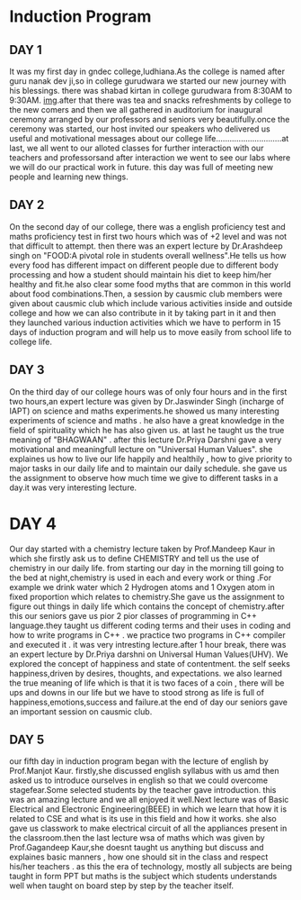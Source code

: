 # Induction Program
## DAY 1
It was my first day in gndec college,ludhiana.As the college is named after guru nanak dev ji,so in college gurudwara we started our new journey with his blessings. there was shabad kirtan in college gurudwara from 8:30AM to 9:30AM. [img](https://gndec.ac.in/gndec/2023/WhatsApp%20Image%202023-04-20%20at%2011.13.22%20PM%20(4).jpeg).after that there was tea and snacks refreshments by college to the new comers and then we all gathered in auditorium for inaugural ceremony arranged by our professors and seniors very beautifully.once the ceremony was started, our host invited our speakers who delivered us useful and motivational messages about our college life.............................at last, we all went to our alloted classes for further interaction with our teachers and professorsand after interaction we went to see our labs where we will do our practical work in future. this day was full of meeting new people and learning new things.
## DAY 2
On the second day of our college, there was a english proficiency test and maths proficiency test in first two hours which was of +2 level and was not that difficult to attempt. then there was an expert lecture by Dr.Arashdeep singh on "FOOD:A pivotal role in students overall wellness".He tells us how every food has different impact on different people due to different body processing and how a student should maintain his diet to keep him/her healthy and fit.he also clear some food myths that are common in this world about food combinations.Then, a session by causmic club members were given about causmic club which include various activities inside and outside college and how we can also contribute in it by taking part in it and then they launched various induction activities which we have to perform in 15 days of induction program and will help us to move easily from school life to college life.
## DAY 3
On the third day of our college hours was of only four hours and in the first two hours,an expert lecture was given by Dr.Jaswinder Singh (incharge of IAPT) on science and maths experiments.he showed us many interesting experiments of science and maths . he also have a great knowledge in the field of spirituality which he has also given us. at last he taught us the true meaning of "BHAGWAAN" . after this lecture Dr.Priya Darshni gave a very motivational and meaningfull lecture on "Universal Human Values". she explaines us how to live our life happily and healthily , how to give priority to major tasks in our daily life and to maintain our daily schedule. she gave us the assignment to observe how much time we give to different tasks in a day.it was very interesting lecture.
# DAY 4
Our day started with a chemistry lecture taken by Prof.Mandeep Kaur in which she firstly ask us to define CHEMISTRY and tell us the use of chemistry in our daily life. from starting our day in the morning till going to the bed at night,chemistry is used in each and every work or thing .For example we drink water which 2 Hydrogen atoms and 1 Oxygen atom in fixed proportion which relates to chemistry.She gave us the assignment to figure out things in daily life which contains the concept of chemistry.after this our seniors gave us pior 2 pior classes of programming in C++ language.they taught us different coding terms and their uses in coding and how to write programs in C++ . we practice two programs in C++ compiler and executed it . it was very intresting lecture.after 1 hour break, there was an expert lecture by Dr.Priya darshni on Universal Human Values(UHV). We explored the concept of happiness and state of contentment. the self seeks happiness,driven by desires, thoughts, and expectations. we also learned the true meaning of life which is that it is two faces of a coin , there 
will be ups and downs in our life but we have to stood strong as life is full of happiness,emotions,success and  failure.at the end of day our seniors gave an important session on causmic club.
## DAY 5
our fifth day in induction program began with the lecture of english by Prof.Manjot Kaur. firstly,she discussed english syllabus with us amd then asked us to introduce ourselves in english so that we could overcome stagefear.Some selected students by the teacher gave introduction. this was an amazing lecture and we all enjoyed it well.Next lecture was of Basic Electrical and Electronic Engineering(BEEE) in which we learn that how it is related to CSE and what is its use in this field and how it works. she also gave us classwork to make electrical circuit of all the appliances present in the classroom.then the last lecture wsa of maths which was given by Prof.Gagandeep Kaur,she doesnt taught us anything but discuss and explaines basic manners , how one should sit in the class and respect his/her teachers . as this the era of technology, mostly all subjects are being taught in form PPT but maths is the subject which students understands well when taught on board step by step by the teacher itself.

